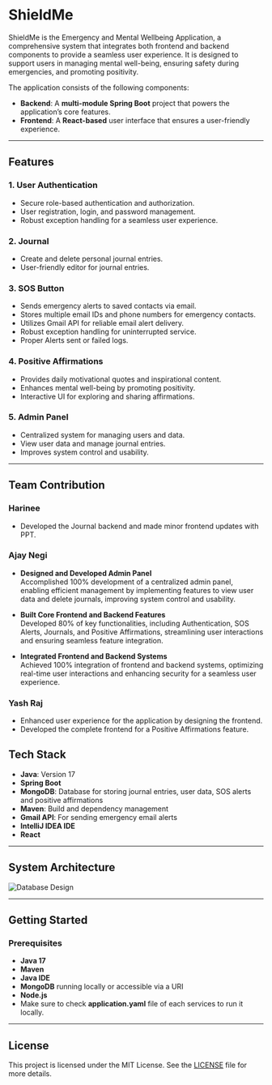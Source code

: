 # ShieldMe

ShieldMe is the Emergency and Mental Wellbeing Application, a comprehensive system that integrates both frontend and backend components to provide a seamless user experience. It is designed to support users in managing mental well-being, ensuring safety during emergencies, and promoting positivity.

The application consists of the following components:
- **Backend**: A **multi-module Spring Boot** project that powers the application’s core features.
- **Frontend**: A **React-based** user interface that ensures a user-friendly experience.

---

## Features

### 1. **User Authentication**
- Secure role-based authentication and authorization.
- User registration, login, and password management.
- Robust exception handling for a seamless user experience.

### 2. **Journal**
- Create and delete personal journal entries.
- User-friendly editor for journal entries.

### 3. **SOS Button**
- Sends emergency alerts to saved contacts via email.
- Stores multiple email IDs and phone numbers for emergency contacts.
- Utilizes Gmail API for reliable email alert delivery.
- Robust exception handling for uninterrupted service.
- Proper Alerts sent or failed logs.

### 4. Positive Affirmations
- Provides daily motivational quotes and inspirational content.
- Enhances mental well-being by promoting positivity.
- Interactive UI for exploring and sharing affirmations.

### 5. Admin Panel
- Centralized system for managing users and data.
- View user data and manage journal entries.
- Improves system control and usability.
---
## Team Contribution

### Harinee
- Developed the Journal backend and made minor frontend updates with PPT.
### Ajay Negi
- **Designed and Developed Admin Panel**  
   Accomplished 100% development of a centralized admin panel, enabling efficient management by implementing features to view user data and delete journals, improving system control and usability.

- **Built Core Frontend and Backend Features**  
   Developed 80% of key functionalities, including Authentication, SOS Alerts, Journals, and Positive Affirmations, streamlining user interactions and ensuring seamless feature integration.
  
- **Integrated Frontend and Backend Systems**  
   Achieved 100% integration of frontend and backend systems, optimizing real-time user interactions and enhancing security for a seamless user experience.  


### Yash Raj 
- Enhanced user experience for the application by designing the frontend.
- Developed the complete frontend for a Positive Affirmations feature.


## Tech Stack
- **Java**: Version 17
- **Spring Boot**
- **MongoDB**: Database for storing journal entries, user data, SOS alerts and positive affirmations 
- **Maven**: Build and dependency management
- **Gmail API**: For sending emergency email alerts
- **IntelliJ IDEA IDE**
- **React**


---

## System Architecture

<img src="https://github.com/ajaynegi45/ShieldMe-Backend/blob/main/System%20Architecture.png" alt="Database Design">

---

## Getting Started

### Prerequisites
- **Java 17**
- **Maven**
- **Java IDE**
- **MongoDB** running locally or accessible via a URI
- **Node.js**
- Make sure to check **application.yaml** file of each services to run it locally.
  
---

## License
This project is licensed under the MIT License. See the [LICENSE](https://github.com/ajaynegi45/ShieldMe-Backend/blob/main/LICENSE) file for more details.


